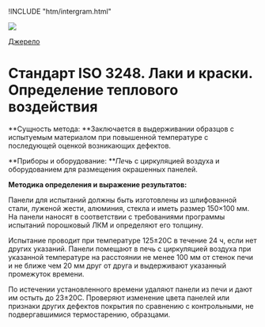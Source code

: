 
!INCLUDE "htm/intergram.html"

![](https://chart.googleapis.com/chart?chs=180x180&amp;cht=qr&amp;chl=https://pp.vokov.tk/%D0%B2%D0%B8%D0%B1%D1%96%D1%80_%D1%84%D0%B0%D1%80%D0%B1%D0%B8.html) 

[Джерело](http://vseokraskah.net/standart-iso-3248 "Permalink to Стандарт ISO 3248. Лаки и краски. Определение теплового воздействия")

# Стандарт ISO 3248. Лаки и краски. Определение теплового воздействия

**Сущность метода: **Заключается в выдерживании образцов с испытуемым материалом при повышенной температуре с последующей оценкой возникающих дефектов.

**Приборы и оборудование: **_Печь_ с циркуляцией воздуха и оборудованием для размещения окрашенных панелей.

**Методика определения и выражение результатов:**

Панели для испытаний должны быть изготовлены из шлифованной стали, луженой жести, алюминия, стекла и иметь размер 150×100 мм. На панели наносят в соответствии с требованиями программы испытаний порошковый ЛКМ и определяют его толщину.

Испытание проводит при температуре 125±20С в течение 24 ч, если нет других указаний. Панели помещают в печь с циркуляцией воздуха при указанной температуре на расстоянии не менее 100 мм от стенок печи и не ближе чем 20 мм друг от друга и выдерживают указанный промежуток времени.

По истечении установленного времени удаляют панели из печи и дают им остыть до 23±20С. Проверяют изменение цвета панелей или признаки других дефектов покрытия по сравнению с контрольными, не подвергавшимися термостарению, образцами.

  